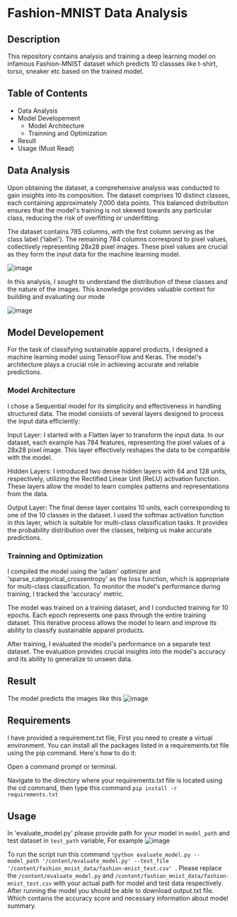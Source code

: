 # Fashion-MNIST Data Analysis
## Description
This repository contains analysis and training a deep learning model on infamous Fashion-MNIST dataset 
which predicts 10 classses like t-shirt, torso, sneaker etc based on the trained model.

## Table of Contents
* Data Analysis
* Model Developement
  * Model Architecture
  * Trainning and Optimization
* Result
* Usage (Must Read)

## Data Analysis

Upon obtaining the dataset, a comprehensive analysis was conducted to gain insights into its composition. The dataset comprises 10 distinct classes, each containing approximately 7,000 data points. This balanced distribution ensures that the model's training is not skewed towards any particular class, reducing the risk of overfitting or underfitting.

The dataset contains 785 columns, with the first column serving as the class label ('label'). The remaining 784 columns correspond to pixel values, collectively representing 28x28 pixel images. These pixel values are crucial as they form the input data for the machine learning model.

![image](https://github.com/sasori-s/Fashion-MNIST/assets/89335680/0d8c7abd-9179-47f3-8afa-65174aae4e9f)


In this analysis, I sought to understand the distribution of these classes and the nature of the images. This knowledge provides valuable context for building and evaluating our mode

![image](https://github.com/sasori-s/Fashion-MNIST/assets/89335680/16b8f931-cc0e-4a0c-a1f6-ab9134cd58f1)


## Model Developement
For the task of classifying sustainable apparel products, I designed a machine learning model using TensorFlow and Keras. The model's architecture plays a crucial role in achieving accurate and reliable predictions.

### Model Architecture
I chose a Sequential model for its simplicity and effectiveness in handling structured data. The model consists of several layers designed to process the input data efficiently:

Input Layer: I started with a Flatten layer to transform the input data. In our dataset, each example has 784 features, representing the pixel values of a 28x28 pixel image. This layer effectively reshapes the data to be compatible with the model.

Hidden Layers: I introduced two dense hidden layers with 64 and 128 units, respectively, utilizing the Rectified Linear Unit (ReLU) activation function. These layers allow the model to learn complex patterns and representations from the data.

Output Layer: The final dense layer contains 10 units, each corresponding to one of the 10 classes in the dataset. I used the softmax activation function in this layer, which is suitable for multi-class classification tasks. It provides the probability distribution over the classes, helping us make accurate predictions.

### Trainning and Optimization
I compiled the model using the 'adam' optimizer and 'sparse_categorical_crossentropy' as the loss function, which is appropriate for multi-class classification. To monitor the model's performance during training, I tracked the 'accuracy' metric.

The model was trained on a training dataset, and I conducted training for 10 epochs. Each epoch represents one pass through the entire training dataset. This iterative process allows the model to learn and improve its ability to classify sustainable apparel products.

After training, I evaluated the model's performance on a separate test dataset. The evaluation provides crucial insights into the model's accuracy and its ability to generalize to unseen data.


## Result
The model predicts the images like this
![image](https://github.com/sasori-s/Fashion-MNIST/assets/89335680/5cc2d33d-a8ba-4317-b7aa-bc502ba9a086)



## Requirements
I have provided a requirement.txt file, First you need to create a virtual environment.
You can install all the packages listed in a requirements.txt file using the pip command. Here's how to do it:

Open a command prompt or terminal.

Navigate to the directory where your requirements.txt file is located using the cd command, then type this command `pip install -r requirements.txt
`
## Usage
In 'evaluate_model.py' please provide path for your model in `model_path` and test dataset in `test_path` variable, For example 
![image](https://github.com/sasori-s/Fashion-MNIST/assets/89335680/2b5bc66e-6324-43f8-b11e-d572a51ff55d)

To run the script run this command `!python evaluate_model.py --model_path '/content/evaluate_model.py' --test_file '/content/fashion_mnist_data/fashion-mnist_test.csv'
`. Please replace the `/content/evaluate_model.py` and `/content/fashion_mnist_data/fashion-mnist_test.csv` with your actual path for model and test data respectively. 
After running the model you should be able to download output.txt file. Which contains the accuracy score and necessary information about model summary. 
